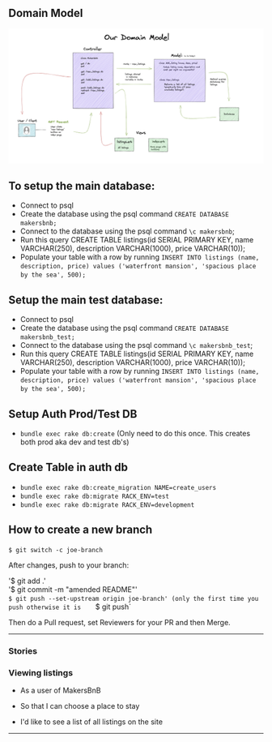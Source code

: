 ## Domain Model  


![alt text](image.png "Domain Model")



## To setup the main database:

* Connect to psql
* Create the database using the psql command `CREATE DATABASE makersbnb;`
* Connect to the database using the psql command `\c makersbnb`;
* Run this query CREATE TABLE listings(id SERIAL PRIMARY KEY, name VARCHAR(250), description VARCHAR(1000), price VARCHAR(10));
* Populate your table with a row by running `INSERT INTO listings (name, description, price) values ('waterfront mansion', 'spacious place by the sea', 500);`


## Setup the main test database:

* Connect to psql
* Create the database using the psql command `CREATE DATABASE makersbnb_test;`
* Connect to the database using the psql command `\c makersbnb_test`;
* Run this query CREATE TABLE listings(id SERIAL PRIMARY KEY, name VARCHAR(250), description VARCHAR(1000), price VARCHAR(10));
* Populate your table with a row by running `INSERT INTO listings (name, description, price) values ('waterfront mansion', 'spacious place by the sea', 500);`

## Setup Auth Prod/Test DB

* `bundle exec rake db:create` (Only need to do this once. This creates both prod aka dev and test db's)

## Create  Table in auth db
* `bundle exec rake db:create_migration NAME=create_users` 
* `bundle exec rake db:migrate RACK_ENV=test`
* `bundle exec rake db:migrate RACK_ENV=development` 


## How to create a new branch

`$ git switch -c joe-branch`

After changes, push to your branch:

 '$ git add .'  
 '$ git commit -m "amended README"'    
 `$ git push --set-upstream origin joe-branch' (only the first time you push otherwise it is   
 `$ git push`

 Then do a Pull request, set Reviewers for your PR and then Merge.


---

### Stories

### Viewing listings
  
  * As a user of MakersBnB

  * So that I can choose a place to stay

  * I'd like to see a list of all listings on the site

---


